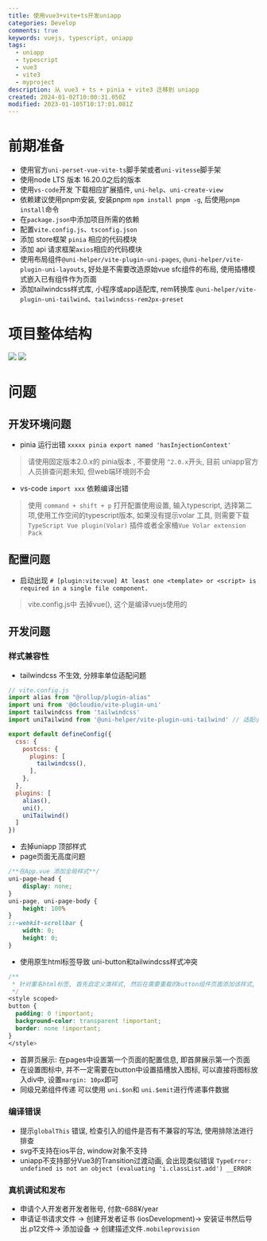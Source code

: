 ```yaml
---
title: 使用vue3+vite+ts开发uniapp
categories: Develop
comments: true
keywords: vuejs, typescript, uniapp
tags:
  - uniapp
  - typescript
  - vue3
  - vite3
  - myproject
description: 从 vue3 + ts + pinia + vite3 迁移到 uniapp
created: 2024-01-02T10:00:31.050Z
modified: 2023-01-105T10:17:01.081Z
---
```


# 前期准备
- 使用官方`uni-perset-vue-vite-ts`脚手架或者`uni-vitesse`脚手架
- 使用node LTS 版本 16.20.0之后的版本
- 使用`vs-code`开发 下载相应扩展插件, `uni-help`、`uni-create-view`
- 依赖建议使用pnpm安装, 安装pnpm `npm install pnpm -g`, 后使用`pnpm install`命令
- 在`package.json`中添加项目所需的依赖
- 配置`vite.config.js`、`tsconfig.json` 
- 添加 store框架 `pinia` 相应的代码模块
- 添加 api 请求框架`axios`相应的代码模块
- 使用布局组件`@uni-helper/vite-plugin-uni-pages`, `@uni-helper/vite-plugin-uni-layouts`, 好处是不需要改造原始vue sfc组件的布局, 使用插槽模式嵌入已有组件作为页面
- 添加tailwindcss样式库, 小程序或app适配库, rem转换库 `@uni-helper/vite-plugin-uni-tailwind`、`tailwindcss-rem2px-preset`

# 项目整体结构
![](stranger-uni-01.png)
![](stranger-uni-02.png)
# 问题

## 开发环境问题
- pinia 运行出错 `xxxxx pinia export named 'hasInjectionContext'`
> 请使用固定版本2.0.x的 pinia版本 , 不要使用 `^2.0.x`开头,  目前 uniapp官方人员排查问题未知,  但web端环境则不会
- vs-code `import xxx`  依赖编译出错
> 使用 `command + shift + p` 打开配置使用设置, 输入typescript, 选择第二项,使用工作空间的typescript版本,  如果没有提示volar 工具, 则需要下载 `TypeScript Vue plugin(Volar)` 插件或者全家桶`Vue Volar extension Pack`
> 

## 配置问题
- 启动出现 `# [plugin:vite:vue] At least one <template> or <script> is required in a single file component.`
> vite.config.js中 去掉vue(), 这个是编译vuejs使用的

## 开发问题

### 样式兼容性
- tailwindcss 不生效, 分辨率单位适配问题
```JavaScript
// vite.config.js
import alias from "@rollup/plugin-alias"
import uni from '@dcloudio/vite-plugin-uni'
import tailwindcss from 'tailwindcss'
import uniTailwind from '@uni-helper/vite-plugin-uni-tailwind' // 适配小程序和app

export default defineConfig({
  css: {
    postcss: {
      plugins: [
        tailwindcss(),
      ],
    },
  },
  plugins: [
    alias(),
    uni(),
    uniTailwind()
  ]
})
```
- 去掉uniapp 顶部样式
- page页面无高度问题
```css
/**在App.vue 添加全局样式**/
uni-page-head {
	display: none;
}
uni-page, uni-page-body {
	height: 100%
}
::-webkit-scrollbar {
	width: 0;
	height: 0;
}
```
- 使用原生html标签导致 uni-button和tailwindcss样式冲突
```scss
/**
 * 针对重名html标签, 首先自定义类样式, 然后在需要重载的button组件页面添加该样式, 注意需要使用scoped 作用域
 */
<style scoped>
button {
  padding: 0 !important;
  background-color: transparent !important;
  border: none !important;
}
</style>
```
- 首屏页展示: 在pages中设置第一个页面的配置信息, 即首屏展示第一个页面
- 在设置图标中, 并不一定需要在button中设置插槽放入图标, 可以直接将图标放入div中, 设置`margin: 10px`即可
- 同级兄弟组件传递 可以使用 `uni.$on`和 `uni.$emit`进行传递事件数据

### 编译错误
- 提示`globalThis` 错误, 检查引入的组件是否有不兼容的写法, 使用排除法进行排查
- svg不支持在ios平台, window对象不支持
- uniapp不支持部分Vue3的Transition过渡动画, 会出现类似错误 `TypeError: undefined is not an object (evaluating 'i.classList.add') __ERROR`

### 真机调试和发布
- 申请个人开发者开发者账号, 付款-688¥/year
- 申请证书请求文件 -> 创建开发者证书 (iosDevelopment)-> 安装证书然后导出.p12文件-> 添加设备 -> 创建描述文件`.mobileprovision`
